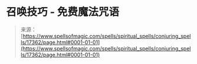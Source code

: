 <!--yml

category: 未分类

date: 2024-06-12 18:58:24

-->

# 召唤技巧 - 免费魔法咒语

> 来源：[https://www.spellsofmagic.com/spells/spiritual_spells/conjuring_spells/17362/page.html#0001-01-01](https://www.spellsofmagic.com/spells/spiritual_spells/conjuring_spells/17362/page.html#0001-01-01)

